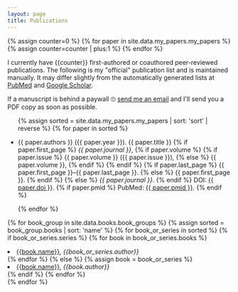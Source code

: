 ```yaml
---
layout: page
title: Publications
---
```


{% assign counter=0 %}
{% for paper in site.data.my_papers.my_papers %}
  {% assign counter=counter | plus:1 %}
{% endfor %}

I currently have {{counter}} first-authored or coauthored peer-reviewed publications. The
following is my "official" publication list and is maintained manually. It may differ
slightly from the automatically generated lists at
[PubMed](https://www.ncbi.nlm.nih.gov/pubmed/?term=mathias+sr%5BAuthor%5D) and
[Google Scholar](https://scholar.google.com/citations?user=fRRZs_4AAAAJ&hl=en).

If a manuscript is behind a paywall 🙄 
[send me an email](mailto:reprints@crackedbassoon.com) and I'll send you a PDF copy as
soon as possible.

<ul>
{% assign sorted = site.data.my_papers.my_papers | sort: 'sort' | reverse %}
{% for paper in sorted %}
  <p><li>
  {{ paper.authors }}
  ({{ paper.year }}).
  {{ paper.title }}
  {% if paper.first_page %}
    <i>{{ paper.journal }}</i>,
    {% if paper.volume %}
      {% if paper.issue %}
        {{ paper.volume }} ({{ paper.issue }}),
      {% else %}
         {{ paper.volume }},
      {% endif %}
    {% endif %}
    {% if paper.last_page %}
      {{ paper.first_page }}–{{ paper.last_page }}.
    {% else %}
      {{ paper.first_page }}.
    {% endif %}
  {% else %}
    <i>{{ paper.journal }}</i>.
  {% endif %}
  DOI: <a href="{{ paper.doi_link }}">{{ paper.doi }}</a>.
  {% if paper.pmid %}
    PubMed: <a href="{{ paper.pmid_link }}">{{ paper.pmid }}</a>.
  {% endif %}
  </li></p>
{% endfor %}
</ul>

{% for book_group in site.data.books.book_groups %}
    {% assign sorted = book_group.books | sort: 'name' %}
    {% for book_or_series in sorted %}
        {% if book_or_series.series %}
            {% for book in book_or_series.books %}
                <li>
                    <a href="{{book.amazon_link}}">{{book.name}}</a>,
                    <i class="no-wrap">{{book_or_series.author}}</i>
                </li>
            {% endfor %}
        {% else %}
            {% assign book = book_or_series %}
            <li class="{{class}}">
                <a href="{{book.amazon_link}}">{{book.name}}</a>,
                <i class="no-wrap">{{book.author}}</i>
            </li>
        {% endif %}
    {% endfor %}
    <br/>
{% endfor %}

